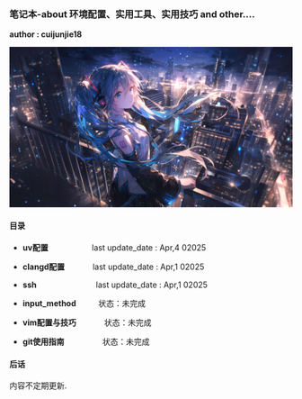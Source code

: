 ### 笔记本-about 环境配置、实用工具、实用技巧 and other....

**author : cuijunjie18**

![初音未来](background/blue_girl.png)

#### 目录

- **uv配置**        &emsp;&emsp;&emsp;&emsp;&emsp;    last update_date : Apr,4 02025
- **clangd配置**    &emsp;&emsp;&emsp;    last update_date : Apr,1 02025
- **ssh**            &emsp;&emsp;&emsp;&emsp;&emsp;&emsp;&emsp;   last update_date : Apr,1 02025
- **input_method**  &emsp; &emsp; 状态：未完成 
- **vim配置与技巧**   &emsp;&emsp; &emsp;状态：未完成

- **git使用指南** &emsp;&emsp; &emsp;&emsp; 状态：未完成

#### 后话

内容不定期更新.